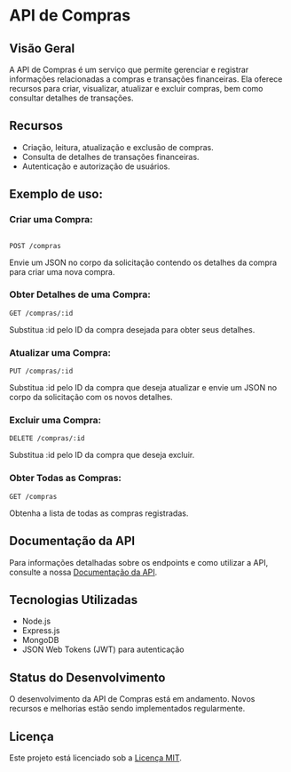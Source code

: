 # API de Compras

## Visão Geral

A API de Compras é um serviço que permite gerenciar e registrar informações relacionadas a compras e transações financeiras. Ela oferece recursos para criar, visualizar, atualizar e excluir compras, bem como consultar detalhes de transações.

## Recursos

- Criação, leitura, atualização e exclusão de compras.
- Consulta de detalhes de transações financeiras.
- Autenticação e autorização de usuários.


## Exemplo de uso:

### Criar uma Compra:

```http

POST /compras
```
Envie um JSON no corpo da solicitação contendo os detalhes da compra para criar uma nova compra.

### Obter Detalhes de uma Compra:

```http
GET /compras/:id

```
Substitua :id pelo ID da compra desejada para obter seus detalhes.

### Atualizar uma Compra:

```http
PUT /compras/:id
```
Substitua :id pelo ID da compra que deseja atualizar e envie um JSON no corpo da solicitação com os novos detalhes.

### Excluir uma Compra:

```http
DELETE /compras/:id
```
Substitua :id pelo ID da compra que deseja excluir.


### Obter Todas as Compras:
```http
GET /compras
```
Obtenha a lista de todas as compras registradas.

## Documentação da API

Para informações detalhadas sobre os endpoints e como utilizar a API, consulte a nossa [Documentação da API](link-para-documentacao).

## Tecnologias Utilizadas

- Node.js
- Express.js
- MongoDB
- JSON Web Tokens (JWT) para autenticação

## Status do Desenvolvimento

O desenvolvimento da API de Compras está em andamento. Novos recursos e melhorias estão sendo implementados regularmente.

## Licença

Este projeto está licenciado sob a [Licença MIT](LICENSE).
